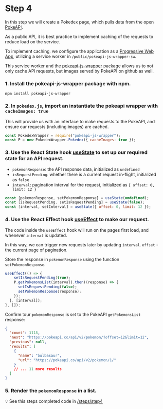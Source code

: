 # Step 4

In this step we will create a Pokedex page, which pulls data from the open [PokeAPI](https://pokeapi.co/docs/v2).

As a public API, it is best practice to implement caching of the requests to reduce load on the service.

To implement caching, we configure the application as a [Progressive Web App](https://create-react-app.dev/docs/making-a-progressive-web-app/), utilizing a service worker in `/public/pokeapi-js-wrapper-sw`.

This service worker and the [pokeapi-js-wrapper](https://github.com/PokeAPI/pokeapi-js-wrapper) package allows us to not only cache API requests, but images served by PokeAPI on github as well.

### 1. Install the pokeapi-js-wrapper package with npm.

`npm install pokeapi-js-wrapper`

### 2. In `pokedex.js`, import an instantiate the pokeapi wrapper with `cacheImages: true`

This will provide us with an interface to make requests to the PokeAPI, and ensure our requests (including images) are cached.

```js
const PokedexWrapper = require("pokeapi-js-wrapper");
const P = new PokedexWrapper.Pokedex({ cacheImages: true });
```

### 3. Use the React State hook [useState](https://reactjs.org/docs/hooks-state.html) to set up our required state for an API request.

- `pokemonResponse`: the API response data, initialized as `undefined`
- `isRequestPending`: whether there is a current request in-flight, initialized as `false`
- `interval`: pagination interval for the request, initialized as `{ offset: 0, limit: 12 }`

```js
const [pokemonResponse, setPokemonResponse] = useState(undefined);
const [isRequestPending, setIsRequestPending] = useState(false);
const [interval, setInterval] = useState({ offset: 0, limit: 12 });
```

### 4. Use the React Effect hook [useEffect](https://reactjs.org/docs/hooks-effect.html) to make our request.

The code inside the `useEffect` hook will run on the pages first load, and whenever `interval` is updated.

In this way, we can trigger new requests later by updating `interval.offset` - the current page of pagination.

Store the response in `pokemonResponse` using the function `setPokemonResponse`.

```js
useEffect(() => {
    setIsRequestPending(true);
    P.getPokemonsList(interval).then((response) => {
      setIsRequestPending(false);
      setPokemonResponse(response);
    });
  }, [interval]);
}, []);
```

Confirm tour `pokemonResponse` is set to the PokeAPI `getPokemonsList` response:

```json
{
  "count": 1118,
  "next": "https://pokeapi.co/api/v2/pokemon/?offset=12&limit=12",
  "previous": null,
  "results": [
    {
      "name": "bulbasaur",
      "url": "https://pokeapi.co/api/v2/pokemon/1/"
    }
    // ... 11 more results
  ]
}
```

### 5. Render the `pokemonResponse` in a list.

:bulb: See this steps completed code in [/steps/step4](https://github.com/efloden/react-redux-pokeapi/blob/main/steps/step4)
